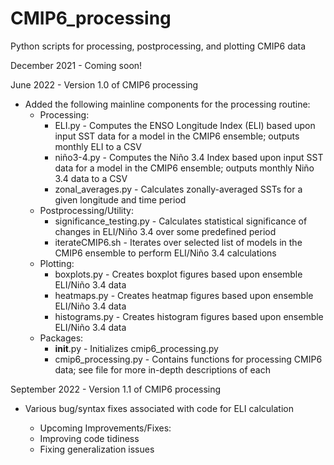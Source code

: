 # CMIP6_processing
Python scripts for processing, postprocessing, and plotting CMIP6 data

December 2021 - Coming soon!

June 2022 - Version 1.0 of CMIP6 processing
 - Added the following mainline components for the processing routine:
   - Processing:
     - ELI.py - Computes the ENSO Longitude Index (ELI) based upon input SST data for a model in the CMIP6 ensemble; outputs monthly ELI to a CSV
     - niño3-4.py - Computes the Niño 3.4 Index based upon input SST data for a model in the CMIP6 ensemble; outputs monthly Niño 3.4 data to a CSV
     - zonal_averages.py - Calculates zonally-averaged SSTs for a given longitude and time period
   - Postprocessing/Utility:  
     - significance_testing.py - Calculates statistical significance of changes in ELI/Niño 3.4 over some predefined period
     - iterateCMIP6.sh - Iterates over selected list of models in the CMIP6 ensemble to perform ELI/Niño 3.4 calculations
   - Plotting:
     - boxplots.py - Creates boxplot figures based upon ensemble ELI/Niño 3.4 data
     - heatmaps.py - Creates heatmap figures based upon ensemble ELI/Niño 3.4 data
     - histograms.py - Creates histogram figures based upon ensemble ELI/Niño 3.4 data
   - Packages:
     - __init__.py - Initializes cmip6_processing.py
     - cmip6_processing.py - Contains functions for processing CMIP6 data; see file for more in-depth descriptions of each
     
September 2022 - Version 1.1 of CMIP6 processing
 - Various bug/syntax fixes associated with code for ELI calculation
 
     - Upcoming Improvements/Fixes:
      - Improving code tidiness
      - Fixing generalization issues
   
